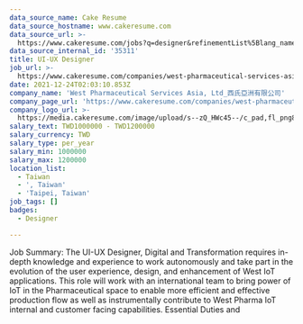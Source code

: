 ```yaml
---
data_source_name: Cake Resume
data_source_hostname: www.cakeresume.com
data_source_url: >-
  https://www.cakeresume.com/jobs?q=designer&refinementList%5Blang_name%5D%5B0%5D=English&refinementList%5Bsalary_type%5D=per_year
data_source_internal_id: '35311'
title: UI-UX Designer
job_url: >-
  https://www.cakeresume.com/companies/west-pharmaceutical-services-asia-ltd_/jobs/ui-ux-designer-376af8
date: 2021-12-24T02:03:10.853Z
company_name: 'West Pharmaceutical Services Asia, Ltd_西氏亞洲有限公司'
company_page_url: 'https://www.cakeresume.com/companies/west-pharmaceutical-services-asia-ltd_'
company_logo_url: >-
  https://media.cakeresume.com/image/upload/s--zQ_HWc45--/c_pad,fl_png8,h_200,w_200/v1619171261/gkbfvipbcvnawaeh2biw.png
salary_text: TWD1000000 - TWD1200000
salary_currency: TWD
salary_type: per_year
salary_min: 1000000
salary_max: 1200000
location_list:
  - Taiwan
  - ', Taiwan'
  - 'Taipei, Taiwan'
job_tags: []
badges:
  - Designer

---
```


Job Summary: The UI-UX Designer, Digital and Transformation requires in-depth knowledge and experience to work autonomously and take part in the evolution of the user experience, design, and enhancement of West IoT applications. This role will work with an international team to bring power of IoT in the Pharmaceutical space to enable more efficient and effective production flow as well as instrumentally contribute to West Pharma IoT internal and customer facing capabilities. Essential Duties and